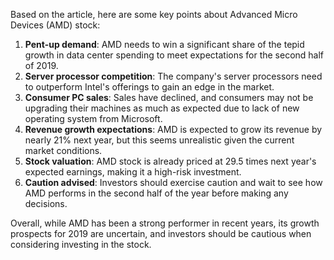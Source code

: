 Based on the article, here are some key points about Advanced Micro Devices (AMD) stock:

1. **Pent-up demand**: AMD needs to win a significant share of the tepid growth in data center spending to meet expectations for the second half of 2019.
2. **Server processor competition**: The company's server processors need to outperform Intel's offerings to gain an edge in the market.
3. **Consumer PC sales**: Sales have declined, and consumers may not be upgrading their machines as much as expected due to lack of new operating system from Microsoft.
4. **Revenue growth expectations**: AMD is expected to grow its revenue by nearly 21% next year, but this seems unrealistic given the current market conditions.
5. **Stock valuation**: AMD stock is already priced at 29.5 times next year's expected earnings, making it a high-risk investment.
6. **Caution advised**: Investors should exercise caution and wait to see how AMD performs in the second half of the year before making any decisions.

Overall, while AMD has been a strong performer in recent years, its growth prospects for 2019 are uncertain, and investors should be cautious when considering investing in the stock.